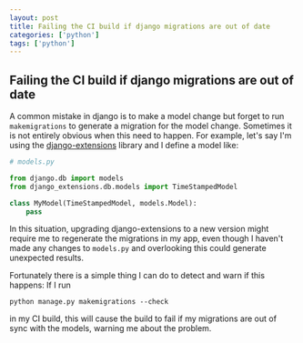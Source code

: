 ```yaml
---
layout: post
title: Failing the CI build if django migrations are out of date
categories: ['python']
tags: ['python']
---
```


## Failing the CI build if django migrations are out of date

A common mistake in django is to make a model change but forget to run `makemigrations` to generate a migration for the model change. Sometimes it is not entirely obvious when this need to happen. For example, let's say I'm using the [django-extensions](https://github.com/django-extensions/django-extensions) library and I define a model like:

```py
# models.py

from django.db import models
from django_extensions.db.models import TimeStampedModel

class MyModel(TimeStampedModel, models.Model):
    pass
```

In this situation, upgrading django-extensions to a new version might require me to regenerate the migrations in my app, even though I haven't made any changes to `models.py` and overlooking this could generate unexpected results.

Fortunately there is a simple thing I can do to detect and warn if this happens: If I run

```
python manage.py makemigrations --check
```

in my CI build, this will cause the build to fail if my migrations are out of sync with the models, warning me about the problem.
